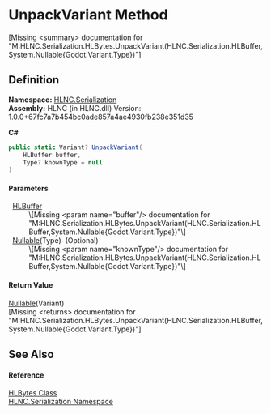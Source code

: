 # UnpackVariant Method


\[Missing &lt;summary&gt; documentation for "M:HLNC.Serialization.HLBytes.UnpackVariant(HLNC.Serialization.HLBuffer,System.Nullable{Godot.Variant.Type})"\]



## Definition
**Namespace:** <a href="N_HLNC_Serialization">HLNC.Serialization</a>  
**Assembly:** HLNC (in HLNC.dll) Version: 1.0.0+67fc7a7b454bc0ade857a4ae4930fb238e351d35

**C#**
``` C#
public static Variant? UnpackVariant(
	HLBuffer buffer,
	Type? knownType = null
)
```



#### Parameters
<dl><dt>  <a href="T_HLNC_Serialization_HLBuffer">HLBuffer</a></dt><dd>\[Missing &lt;param name="buffer"/&gt; documentation for "M:HLNC.Serialization.HLBytes.UnpackVariant(HLNC.Serialization.HLBuffer,System.Nullable{Godot.Variant.Type})"\]</dd><dt>  <a href="https://learn.microsoft.com/dotnet/api/system.nullable-1" target="_blank" rel="noopener noreferrer">Nullable</a>(Type)  (Optional)</dt><dd>\[Missing &lt;param name="knownType"/&gt; documentation for "M:HLNC.Serialization.HLBytes.UnpackVariant(HLNC.Serialization.HLBuffer,System.Nullable{Godot.Variant.Type})"\]</dd></dl>

#### Return Value
<a href="https://learn.microsoft.com/dotnet/api/system.nullable-1" target="_blank" rel="noopener noreferrer">Nullable</a>(Variant)  
\[Missing &lt;returns&gt; documentation for "M:HLNC.Serialization.HLBytes.UnpackVariant(HLNC.Serialization.HLBuffer,System.Nullable{Godot.Variant.Type})"\]

## See Also


#### Reference
<a href="T_HLNC_Serialization_HLBytes">HLBytes Class</a>  
<a href="N_HLNC_Serialization">HLNC.Serialization Namespace</a>  
